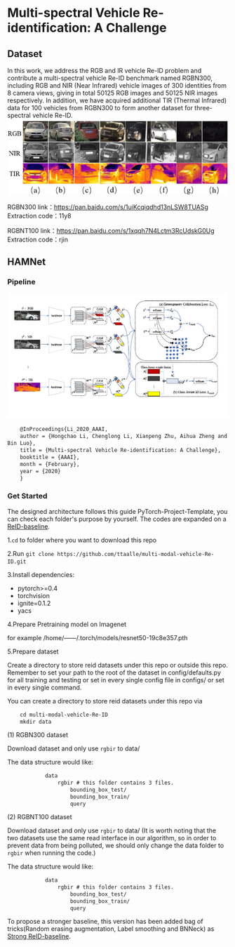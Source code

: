 # Multi-spectral Vehicle Re-identification: A Challenge
## Dataset
In this work, we address the RGB and IR vehicle Re-ID problem and contribute a multi-spectral vehicle Re-ID benchmark named RGBN300, including RGB and NIR (Near Infrared) vehicle images of 300 identities from 8 camera views, giving in total 50125 RGB images and 50125 NIR images respectively. In addition, we have acquired additional TIR (Thermal Infrared) data for 100 vehicles from RGBN300 to form another dataset for three-spectral vehicle Re-ID. 
![RGB-NIR-TIR](fig/challenge.jpg)

RGBN300
link：https://pan.baidu.com/s/1uiKcqiqdhd13nLSW8TUASg 
Extraction code：11y8 

RGBNT100
link：https://pan.baidu.com/s/1xqqh7N4Lctm3RcUdskG0Ug 
Extraction code：rjin


## HAMNet
### Pipeline
![RGB-NIR-TIR](fig/frame.jpg)

        @InProceedings{Li_2020_AAAI,
        author = {Hongchao Li, Chenglong Li, Xianpeng Zhu, Aihua Zheng and Bin Luo},
        title = {Multi-spectral Vehicle Re-identification: A Challenge},
        booktitle = {AAAI},
        month = {February},
        year = {2020}
        }

### Get Started

The designed architecture follows this guide PyTorch-Project-Template, you can check each folder's purpose by yourself. The codes are expanded on a [ReID-baseline](https://github.com/L1aoXingyu/reid_baseline). 

1.`cd` to folder where you want to download this repo

2.Run `git clone https://github.com/ttaalle/multi-modal-vehicle-Re-ID.git`

3.Install dependencies:
* pytorch>=0.4
* torchvision
* ignite=0.1.2
* yacs 


4.Prepare Pretraining model on Imagenet

for example /home/——/.torch/models/resnet50-19c8e357.pth

5.Prepare dataset

Create a directory to store reid datasets under this repo or outside this repo. Remember to set your path to the root of the dataset in config/defaults.py for all training and testing or set in every single config file in configs/ or set in every single command.

You can create a directory to store reid datasets under this repo via

        cd multi-modal-vehicle-Re-ID
        mkdir data
        
(1) RGBN300 dataset

Download dataset and only use `rgbir` to data/ 

The data structure would like:

                data
                    rgbir # this folder contains 3 files.
                        bounding_box_test/
                        bounding_box_train/
                        query

(2) RGBNT100 dataset

Download dataset and only use `rgbir` to data/ (It is worth noting that the two datasets use the same read interface in our algorithm, so in order to prevent data from being polluted, we should only change the data folder to `rgbir` when running the code.)

The data structure would like:

                data
                    rgbir # this folder contains 3 files.
                        bounding_box_test/
                        bounding_box_train/
                        query
To propose a stronger baseline, this version has been added bag of tricks(Random erasing augmentation, Label smoothing and BNNeck) as [Strong ReID-baseline](https://github.com/michuanhaohao/reid-strong-baseline).

